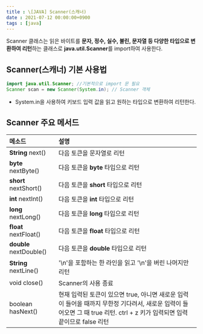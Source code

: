 ```yaml
---
title : \[JAVA] Scanner(스캐너)
date : 2021-07-12 00:00:00+0900
tags : [java]
---
```

   
Scanner 클래스는 읽은 바이트를 **문자, 정수, 실수, 불린, 문자열 등 다양한 타입으로 변환하여 리턴**하는 클래스로 **java.util.Scanner**를 import하여 사용한다.

## Scanner(스캐너) 기본 사용법

``` java
import java.util.Scanner; //기본적으로 import 문 필요
Scanner scan = new Scanner(System.in); // Scanner 객체
```

- System.in을 사용하여 키보드 입력 값을 읽고 원하는 타입으로 변환하여 리턴한다.

## Scanner 주요 메서드

| 메소드 | 설명 |   
| :--- | :--- |
| **String** next() | 다음 토큰을 문자열로 리턴 |
| **byte** nextByte() | 다음 토큰을 **byte** 타입으로 리턴  |
| **short** nextShort() | 다음 토큰을 **short** 타입으로 리턴 |
| **int** nextInt() | 다음 토큰을 **int** 타입으로 리턴 |
| **long** nextLong() | 다음 토큰을 **long** 타입으로 리턴 |
| **float** nextFloat() | 다음 토큰을 **float** 타입으로 리턴 |
| **double** nextDouble() | 다음 토큰을 **double** 타입으로 리턴 |
| **String** nextLine() | '\n'을 포함하는 한 라인을 읽고 '\n'을 버린 나머지만 리턴 |
| void close() | Scanner의 사용 종료 |
| boolean hasNext() | 현재 입력된 토큰이 있으면 true, 아니면 새로운 입력이 들어올 때까지 무한정 기다려서, 새로운 입력이 들어오면 그 때 true 리턴. ctrl + z 키가 입력되면 입력 끝이므로 false 리턴 |
